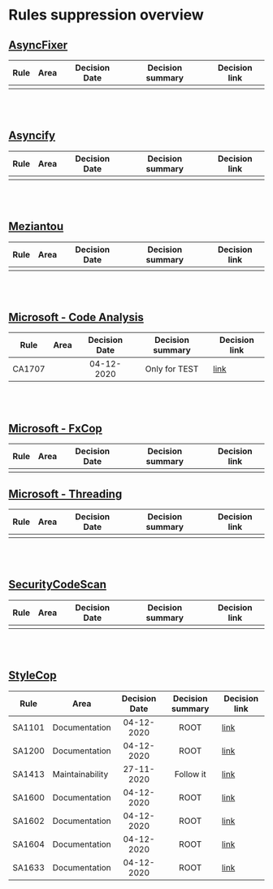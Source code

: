 # Rules suppression overview

## [AsyncFixer](http://www.asyncfixer.com)
| Rule        | Area              | Decision Date | Decision summary | Decision link |
| ----------- |-------------------|:-------------:|:----------------:|---------------|
|             |                   |               |                  |               |

<br />
<br />

## [Asyncify](https://github.com/hvanbakel/Asyncify-CSharp)
| Rule        | Area              | Decision Date | Decision summary | Decision link |
| ----------- |-------------------|:-------------:|:----------------:|---------------|
|             |                   |               |                  |               |

<br />
<br />

## [Meziantou](https://www.meziantou.net/enforcing-asynchronous-code-good-practices-using-a-roslyn-analyzer.htm)
| Rule        | Area              | Decision Date | Decision summary | Decision link |
| ----------- |-------------------|:-------------:|:----------------:|---------------|
|             |                   |               |                  |               |

<br />
<br />

## [Microsoft - Code Analysis](https://docs.microsoft.com/en-us/dotnet/fundamentals/code-analysis/quality-rules)
| Rule        | Area              | Decision Date | Decision summary | Decision link |
| ----------- |-------------------|:-------------:|:----------------:|---------------|
| CA1707      |                   | 04-12-2020    | Only for TEST    | [link](/documentation/CodeAnalyzersRules/MicrosoftCodeAnalysis/CA1707.md) |

<br />
<br />

## [Microsoft - FxCop](https://github.com/dotnet/roslyn-analyzers)
| Rule        | Area              | Decision Date | Decision summary | Decision link |
| ----------- |-------------------|:-------------:|:----------------:|---------------|
|             |                   |               |                  |               |

## [Microsoft - Threading](https://github.com/microsoft/vs-threading/blob/master/doc/analyzers/index.md)
| Rule        | Area              | Decision Date | Decision summary | Decision link |
| ----------- |-------------------|:-------------:|:----------------:|---------------|
|             |                   |               |                  |               |

<br />
<br />

## [SecurityCodeScan](https://security-code-scan.github.io)
| Rule        | Area              | Decision Date | Decision summary | Decision link |
| ----------- |-------------------|:-------------:|:----------------:|---------------|
|             |                   |               |               |                  |

<br />
<br />

## [StyleCop](https://github.com/DotNetAnalyzers/StyleCopAnalyzers)
| Rule        | Area              | Decision Date | Decision summary | Decision link |
| ----------- |-------------------|:-------------:|:----------------:|---------------|
| SA1101      | Documentation     | 04-12-2020    | ROOT             | [link](/documentation/CodeAnalyzersRules/StyleCop/SA1101.md) |
| SA1200      | Documentation     | 04-12-2020    | ROOT             | [link](/documentation/CodeAnalyzersRules/StyleCop/SA1200.md) |
| SA1413      | Maintainability   | 27-11-2020    | Follow it        | [link](/documentation/CodeAnalyzersRules/StyleCop/SA1413.md) |
| SA1600      | Documentation     | 04-12-2020    | ROOT             | [link](/documentation/CodeAnalyzersRules/StyleCop/SA1600.md) |
| SA1602      | Documentation     | 04-12-2020    | ROOT             | [link](/documentation/CodeAnalyzersRules/StyleCop/SA1602.md) |
| SA1604      | Documentation     | 04-12-2020    | ROOT             | [link](/documentation/CodeAnalyzersRules/StyleCop/SA1604.md) |
| SA1633      | Documentation     | 04-12-2020    | ROOT             | [link](/documentation/CodeAnalyzersRules/StyleCop/SA1633.md) |
